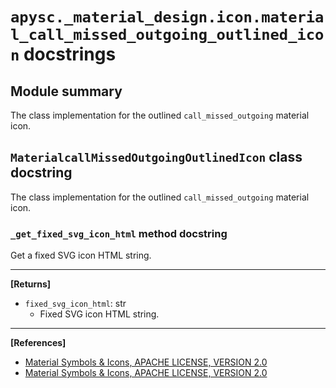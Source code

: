 # `apysc._material_design.icon.material_call_missed_outgoing_outlined_icon` docstrings

## Module summary

The class implementation for the outlined `call_missed_outgoing` material icon.

## `MaterialcallMissedOutgoingOutlinedIcon` class docstring

The class implementation for the outlined `call_missed_outgoing` material icon.

### `_get_fixed_svg_icon_html` method docstring

Get a fixed SVG icon HTML string.<hr>

**[Returns]**

- `fixed_svg_icon_html`: str
  - Fixed SVG icon HTML string.

<hr>

**[References]**

- [Material Symbols & Icons, APACHE LICENSE, VERSION 2.0](https://fonts.google.com/icons?icon.size=24&icon.color=%23e8eaed)
- [Material Symbols & Icons, APACHE LICENSE, VERSION 2.0](https://www.apache.org/licenses/LICENSE-2.0.html)